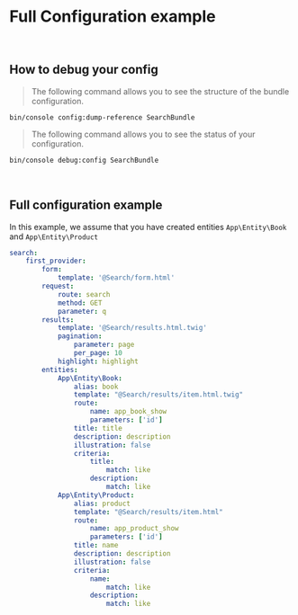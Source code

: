 # Full Configuration example

<br>

## How to debug your config

> The following command allows you to see the structure of the bundle configuration.

```shell
bin/console config:dump-reference SearchBundle
```

> The following command allows you to see the status of your configuration.

```shell
bin/console debug:config SearchBundle
```

<br>


## Full configuration example

In this example, we assume that you have created entities `App\Entity\Book` and `App\Entity\Product`

```yaml
search:
    first_provider:
        form:
            template: '@Search/form.html'
        request:
            route: search
            method: GET
            parameter: q
        results:
            template: '@Search/results.html.twig'
            pagination:
                parameter: page
                per_page: 10
            highlight: highlight
        entities: 
            App\Entity\Book:
                alias: book 
                template: "@Search/results/item.html.twig"
                route: 
                    name: app_book_show
                    parameters: ['id']
                title: title
                description: description
                illustration: false
                criteria:
                    title:
                        match: like
                    description:
                        match: like
            App\Entity\Product:
                alias: product 
                template: "@Search/results/item.html"
                route: 
                    name: app_product_show
                    parameters: ['id']
                title: name
                description: description
                illustration: false
                criteria:
                    name:
                        match: like
                    description:
                        match: like
```